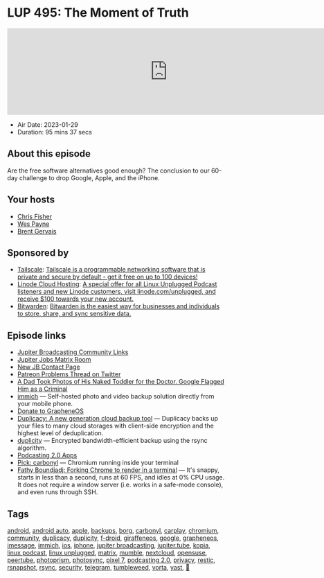 # LUP 495: The Moment of Truth

<iframe src="https://player.fireside.fm/v2/RUkczH-V+hFBsloD-?theme=dark" width="740" height="200" frameborder="0" scrolling="no"></iframe>

* Air Date: 2023-01-29
* Duration: 95 mins 37 secs

## About this episode

Are the free software alternatives good enough? The conclusion to our 60-day challenge to drop Google, Apple, and the iPhone.

## Your hosts
* [Chris Fisher](https://linuxunplugged.com/hosts/chrislas)
* [Wes Payne](https://linuxunplugged.com/hosts/wes)
* [Brent Gervais](https://linuxunplugged.com/hosts/brent)

## Sponsored by

  * [Tailscale](http://tailscale.com/linuxunplugged): [Tailscale is a programmable networking software that is private and secure by default - get it free on up to 100 devices!](http://tailscale.com/linuxunplugged)
  * [Linode Cloud Hosting](https://linode.com/unplugged): [A special offer for all Linux Unplugged Podcast listeners and new Linode customers, visit linode.com/unplugged, and receive $100 towards your new account. ](https://linode.com/unplugged)
  * [Bitwarden](https://bitwarden.com/linux): [Bitwarden is the easiest way for businesses and individuals to store, share, and sync sensitive data.](https://bitwarden.com/linux)



## Episode links

  * [Jupiter Broadcasting Community Links](https://www.jupiterbroadcasting.com/community/ "Jupiter Broadcasting Community Links")
  * [Jupiter Jobs Matrix Room](http://bit.ly/jupiterjobs "Jupiter Jobs Matrix Room")
  * [New JB Contact Page](https://www.jupiterbroadcasting.com/contact/ "New JB Contact Page")
  * [Patreon Problems Thread on Twitter](https://twitter.com/parismartineau/status/1617914123135881217 "Patreon Problems Thread on Twitter")
  * [A Dad Took Photos of His Naked Toddler for the Doctor. Google Flagged Him as a Criminal](https://www.nytimes.com/2022/08/21/technology/google-surveillance-toddler-photo.html "A Dad Took Photos of His Naked Toddler for the Doctor. Google Flagged Him as a Criminal")
  * [immich](https://github.com/immich-app/immich "immich") — Self-hosted photo and video backup solution directly from your mobile phone.
  * [Donate to GrapheneOS](https://grapheneos.org/donate "Donate to GrapheneOS")
  * [Duplicacy: A new generation cloud backup tool](http://duplicacy.com/ "Duplicacy: A new generation cloud backup tool") — Duplicacy backs up your files to many cloud storages with client-side encryption and the highest level of deduplication.
  * [duplicity](https://duplicity.us/ "duplicity") — Encrypted bandwidth-efficient backup using the rsync algorithm.
  * [Podcasting 2.0 Apps](https://podcastindex.org/apps?appTypes=app&elements=Value "Podcasting 2.0 Apps")
  * [Pick: carbonyl](https://github.com/fathyb/carbonyl "Pick: carbonyl") — Chromium running inside your terminal
  * [Fathy Boundjadj: Forking Chrome to render in a terminal](https://fathy.fr/carbonyl "Fathy Boundjadj: Forking Chrome to render in a terminal") — It's snappy, starts in less than a second, runs at 60 FPS, and idles at 0% CPU usage. It does not require a window server (i.e. works in a safe-mode console), and even runs through SSH.



## Tags

[android](https://linuxunplugged.com/tags/android), [android auto](https://linuxunplugged.com/tags/android%20auto), [apple](https://linuxunplugged.com/tags/apple), [backups](https://linuxunplugged.com/tags/backups), [borg](https://linuxunplugged.com/tags/borg), [carbonyl](https://linuxunplugged.com/tags/carbonyl), [carplay](https://linuxunplugged.com/tags/carplay), [chromium](https://linuxunplugged.com/tags/chromium), [community](https://linuxunplugged.com/tags/community), [duplicacy](https://linuxunplugged.com/tags/duplicacy), [duplicity](https://linuxunplugged.com/tags/duplicity), [f-droid](https://linuxunplugged.com/tags/f-droid), [giraffeneos](https://linuxunplugged.com/tags/giraffeneos), [google](https://linuxunplugged.com/tags/google), [grapheneos](https://linuxunplugged.com/tags/grapheneos), [imessage](https://linuxunplugged.com/tags/imessage), [immich](https://linuxunplugged.com/tags/immich), [ios](https://linuxunplugged.com/tags/ios), [iphone](https://linuxunplugged.com/tags/iphone), [jupiter broadcasting](https://linuxunplugged.com/tags/jupiter%20broadcasting), [jupiter.tube](https://linuxunplugged.com/tags/jupiter.tube), [kopia](https://linuxunplugged.com/tags/kopia), [linux podcast](https://linuxunplugged.com/tags/linux%20podcast), [linux unplugged](https://linuxunplugged.com/tags/linux%20unplugged), [matrix](https://linuxunplugged.com/tags/matrix), [mumble](https://linuxunplugged.com/tags/mumble), [nextcloud](https://linuxunplugged.com/tags/nextcloud), [opensuse](https://linuxunplugged.com/tags/opensuse), [peertube](https://linuxunplugged.com/tags/peertube), [photoprism](https://linuxunplugged.com/tags/photoprism), [photosync](https://linuxunplugged.com/tags/photosync), [pixel 7](https://linuxunplugged.com/tags/pixel%207), [podcasting 2.0](https://linuxunplugged.com/tags/podcasting%202.0), [privacy](https://linuxunplugged.com/tags/privacy), [restic](https://linuxunplugged.com/tags/restic), [rsnapshot](https://linuxunplugged.com/tags/rsnapshot), [rsync](https://linuxunplugged.com/tags/rsync), [security](https://linuxunplugged.com/tags/security), [telegram](https://linuxunplugged.com/tags/telegram), [tumbleweed](https://linuxunplugged.com/tags/tumbleweed), [vorta](https://linuxunplugged.com/tags/vorta), [yast](https://linuxunplugged.com/tags/yast), [🦒](https://linuxunplugged.com/tags/%F0%9F%A6%92)